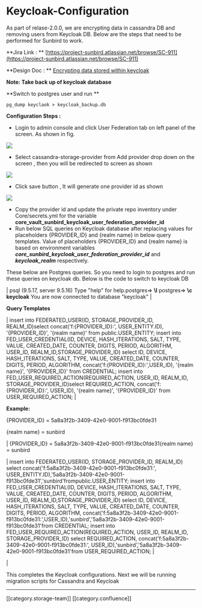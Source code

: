 # Keycloak-Configuration

As part of relase-2.0.0, we are encrypting data in cassandra DB and removing users from Keycloak DB. Below are the steps that need to be performed for Sunbird to work.

\*\*Jira Link : \*\* [https://project-sunbird.atlassian.net/browse/SC-911](https://project-sunbird.atlassian.net/browse/SC-911)

\*\*Design Doc : \*\* [Encrypting data stored within keycloak](https://project-sunbird.atlassian.net/wiki/spaces/SBDES/pages/1014988860/Encrypting+data+stored+within+keycloak)

**Note: Take back up of keycloak database**

\*\*Switch to postgres user and run \*\*

```
pg_dump keyclaok > keycloak_backup.db
```

**Configuration Steps :**

* Login to admin console and click User Federation tab on left panel of the screen. As shown in fig.

![](<../../../../../../.gitbook/assets/image2019-3-29\_13-4-51 (2).png>)

* Select cassandra-storage-provider from Add provider drop down on the screen , then you will be redirected to screen as shown

![](<../../../../../../.gitbook/assets/image2019-3-29\_13-7-16 (2).png>)

* Click save button , It will generate one provider id as shown

![](<../../../../../../.gitbook/assets/image2019-3-29\_13-10-57 (2).png>)

* Copy the provider id and update the private repo inventory under Core/secrets.yml for the variable **core\_vault\_sunbird\_keycloak\_user\_federation\_provider\_id**
* Run below SQL queries on Keycloak database after replacing values for placeholders {PROVIDER\_ID} and {realm name} in below query templates. Value of placeholders {PROVIDER\_ID} and {realm name} is based on environment variables _**core\_sunbird\_keycloak\_user\_federation\_provider\_id**_ and _**keycloak\_realm**_ respectively.

These below are Postgres queries. So you need to login to postgres and run these queries on keycloak db. Below is the code to switch to keycloak DB

\| psql (9.5.17, server 9.5.16) Type "help" for help.postgres=> **\l** postgres=> **\c keycloak** You are now connected to database "keycloak" |

**Query Templates**

\| insert into FEDERATED\_USER(ID, STORAGE\_PROVIDER\_ID, REALM\_ID)select concat('f:{PROVIDER\_ID}:', USER\_ENTITY.ID), '{PROVIDER\_ID}', '{realm name}' from public.USER\_ENTITY; insert into FED\_USER\_CREDENTIAL(ID, DEVICE, HASH\_ITERATIONS, SALT, TYPE, VALUE, CREATED\_DATE, COUNTER, DIGITS, PERIOD, ALGORITHM, USER\_ID, REALM\_ID,STORAGE\_PROVIDER\_ID) select ID, DEVICE, HASH\_ITERATIONS, SALT, TYPE, VALUE, CREATED\_DATE, COUNTER, DIGITS, PERIOD, ALGORITHM, concat('f:{PROVIDER\_ID}:',USER\_ID), '{realm name}', '{PROVIDER\_ID}' from CREDENTIAL; insert into FED\_USER\_REQUIRED\_ACTION(REQUIRED\_ACTION, USER\_ID, REALM\_ID, STORAGE\_PROVIDER\_ID)select REQUIRED\_ACTION, concat('f:{PROVIDER\_ID}:', USER\_ID), '{realm name}', '{PROVIDER\_ID}' from USER\_REQUIRED\_ACTION; |

**Example:**

{PROVIDER\_ID} = 5a8a3f2b-3409-42e0-9001-f913bc0fde31

{realm name} = sunbird

\| {PROVIDER\_ID} = 5a8a3f2b-3409-42e0-9001-f913bc0fde31{realm name} = sunbird

\| insert into FEDERATED\_USER(ID, STORAGE\_PROVIDER\_ID, REALM\_ID) select concat('f:5a8a3f2b-3409-42e0-9001-f913bc0fde31:', USER\_ENTITY.ID),'5a8a3f2b-3409-42e0-9001-f913bc0fde31','sunbird'frompublic.USER\_ENTITY; insert into FED\_USER\_CREDENTIAL(ID, DEVICE, HASH\_ITERATIONS, SALT, TYPE, VALUE, CREATED\_DATE, COUNTER, DIGITS, PERIOD, ALGORITHM, USER\_ID, REALM\_ID,STORAGE\_PROVIDER\_ID) select ID, DEVICE, HASH\_ITERATIONS, SALT, TYPE, VALUE, CREATED\_DATE, COUNTER, DIGITS, PERIOD, ALGORITHM, concat('f:5a8a3f2b-3409-42e0-9001-f913bc0fde31:',USER\_ID),'sunbird','5a8a3f2b-3409-42e0-9001-f913bc0fde31'from CREDENTIAL; insert into FED\_USER\_REQUIRED\_ACTION(REQUIRED\_ACTION, USER\_ID, REALM\_ID, STORAGE\_PROVIDER\_ID) select REQUIRED\_ACTION, concat('f:5a8a3f2b-3409-42e0-9001-f913bc0fde31:', USER\_ID),'sunbird','5a8a3f2b-3409-42e0-9001-f913bc0fde31'from USER\_REQUIRED\_ACTION; |

|

This completes the Keycloak configurations. Next we will be running migration scripts for Cassandra and Keycloak

***

\[\[category.storage-team]] \[\[category.confluence]]
